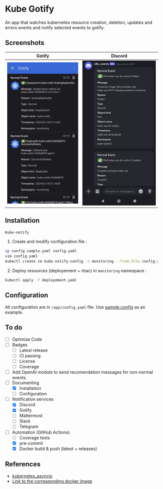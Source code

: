 # Kube Gotify

An app that watches kubernetes resource creation, deletion, updates and errors events and notify selected events to gotify.

## Screenshots

| Gotify | Discord |
|--------|---------|
| ![](./images/gotify.jpg)  | ![](./images/discord.jpg) |

## Installation

`Kube-notify`

1. Create and modify configuration file :

```sh
cp config.sample.yaml config.yaml
vim config.yaml
kubectl create cm kube-notify-config -n monitoring --from-file config.yaml
```

2. Deploy resources (deployement + rbac) in `monitoring` namespace :

```sh
kubectl apply -f deployement.yaml
```

## Configuration

All configuration are in `/app/config.yaml` file.
Use [sample config](./config.sample.yaml) as an example.

## To do

- [ ] Optimize Code
- [ ] Badges
  - [ ] Latest release
  - [ ] CI passing
  - [ ] License
  - [ ] Coverage
- [ ] Add OpenAI module to send recomendation messages for non-normal events.
- [ ] Documenting
  - [x] Installation
  - [ ] Configuration
- [ ] Notification services
  - [x] Discord
  - [x] Gotify
  - [ ] Mattermost
  - [ ] Slack
  - [ ] Telegram
- [ ] Automation (GitHub Actions)
  - [ ] Coverage tests
  - [x] pre-commit
  - [x] Docker build & push (latest + releases)

## References

- [kubernetes_asyncio](https://github.com/tomplus/kubernetes_asyncio)
- [Link to the corresponding docker image](https://hub.docker.com/r/wikle/kube-notify)
